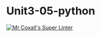 # Unit3-05-python
[![Mr Coxall's Super Linter](https://github.com/ICS3U-Programming-DanielM/Unit3-05-python/workflows/Mr%20Coxall's%20Super%20Linter/badge.svg)](https://github.com/ICS3U-Programming-DanielM/Unit3-05-python/actions/)
